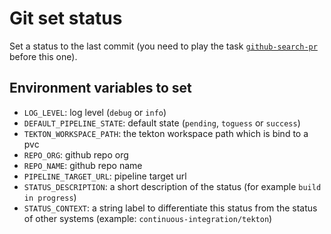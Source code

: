 # Git set status

Set a status to the last commit (you need to play the task [`github-search-pr`](../github-search-pr) before this one).

## Environment variables to set

* `LOG_LEVEL`: log level (`debug` or `info`)
* `DEFAULT_PIPELINE_STATE`: default state (`pending`, `toguess` or `success`)
* `TEKTON_WORKSPACE_PATH`: the tekton workspace path which is bind to a pvc
* `REPO_ORG`: github repo org
* `REPO_NAME`: github repo name
* `PIPELINE_TARGET_URL`: pipeline target url
* `STATUS_DESCRIPTION`: a short description of the status (for example `build in progress`)
* `STATUS_CONTEXT`: a string label to differentiate this status from the status of other systems (example: `continuous-integration/tekton`)